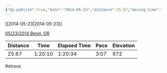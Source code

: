 ```yaml
---
{"dg-publish":true,"date":"2014-05-23","distance":25.67,"moving_time":"1:20:10","elapsed_time":"1:20:34","pace":"3:07","total_elevation_gain":972,"url":"https://www.strava.com/activities/144752380","permalink":"/01-personal/strava/2014-05-23-05-23-2014-bend-or/","dgPassFrontmatter":true}
---
```



[[2014-05-23\|2014-05-23]]

[05/23/2014 Bend, OR](https://www.strava.com/activities/144752380)

| Distance | Time    | Elapsed Time | Pace | Elevation |
| -------- | ------- | ------------ | ---- | --------- |
| 25.67    | 1:20:10 | 1:20:34      | 3:07 | 972       |




#strava
